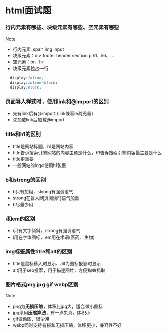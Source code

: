 # html面试题

### 行内元素有哪些、块级元素有哪些、空元素有哪些

> [!NOTE]
>
> - 行内元素: span img input
> - 块级元素：div footer header section p h1...h6、...
> - 空元素：br、hr
> - 块级元素独占一行

```css
  display:inline;
  display:inline-block;
  display:block;
```

### **页面导入样式时，使用link和@import的区别**

- 先有link后有@import (link兼容ie浏览器)
- 先加载link后加载@import

### **title和h1的区别**

- title是网站标题，h1是网站内容
- title告诉搜索引擎网站的内容主题是什么，h1告诉搜索引擎内容最主要是什么
- title更重要
- 一般网站的logo使用h1包裹
  
### **b和strong的区别**

- b只有加粗，strong有强调语气
- strong在盲人网页阅读时语气加重
- b尽量少用

### **i和em的区别**

- i只有文字倾斜，strong有强调语气
- i用在字体图标，em用在术语(医药、生物)
  
### **img标签属性title和alt的区别**

- title是鼠标移入时显示、alt为图标报错时显示
- alt用于seo搜索，用于描述图片，方便蜘蛛抓取

### **图片格式png jpg gif webp区别**

> [!NOTE]
>
> - png为**无损压缩**，体积比jpg大，适合做小图标
> - jpg采用**压缩算法**，有一点失真，体积小
> - gif做动图、很少用
> - webp同时支持有损和无损压缩，体积更小，兼容性不好
